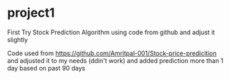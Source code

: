 # project1
First Try Stock Prediction Algorithm using code from github and adjust it slightly

Code used from https://github.com/Amritpal-001/Stock-price-predicition and adjusted it to my needs (ddin't work) and added prediction more than 1 day based on past 90 days
